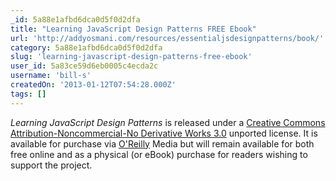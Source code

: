 ```yaml
---
_id: 5a88e1afbd6dca0d5f0d2dfa
title: "Learning JavaScript Design Patterns FREE Ebook"
url: 'http://addyosmani.com/resources/essentialjsdesignpatterns/book/'
category: 5a88e1afbd6dca0d5f0d2dfa
slug: 'learning-javascript-design-patterns-free-ebook'
user_id: 5a83ce59d6eb0005c4ecda2c
username: 'bill-s'
createdOn: '2013-01-12T07:54:28.000Z'
tags: []
---
```


<em>Learning JavaScript Design Patterns</em> is released under a <a href="http://creativecommons.org/licenses/by-nc-nd/3.0/">Creative Commons Attribution-Noncommercial-No Derivative Works 3.0</a> unported license. It is available for purchase via <a href="http://shop.oreilly.com/product/0636920025832.do">O'Reilly</a> Media but will remain available for both free online and as a physical (or eBook) purchase for readers wishing to support the project.
